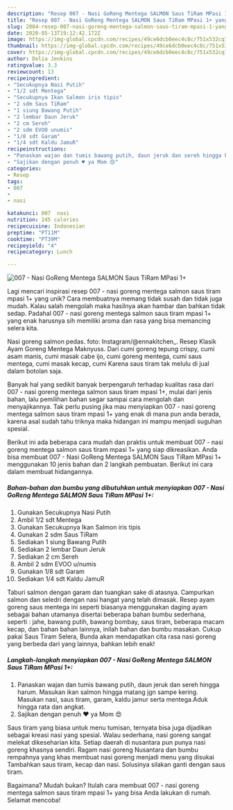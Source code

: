 ```yaml
---
description: "Resep 007 - Nasi GoReng Mentega SALMON Saus TiRam MPasi 1+ yang Menggugah Selera"
title: "Resep 007 - Nasi GoReng Mentega SALMON Saus TiRam MPasi 1+ yang Menggugah Selera"
slug: 2084-resep-007-nasi-goreng-mentega-salmon-saus-tiram-mpasi-1-yang-menggugah-selera
date: 2020-05-13T19:12:42.172Z
image: https://img-global.cpcdn.com/recipes/49ce6dcb0eec4c8c/751x532cq70/007-nasi-goreng-mentega-salmon-saus-tiram-mpasi-1-foto-resep-utama.jpg
thumbnail: https://img-global.cpcdn.com/recipes/49ce6dcb0eec4c8c/751x532cq70/007-nasi-goreng-mentega-salmon-saus-tiram-mpasi-1-foto-resep-utama.jpg
cover: https://img-global.cpcdn.com/recipes/49ce6dcb0eec4c8c/751x532cq70/007-nasi-goreng-mentega-salmon-saus-tiram-mpasi-1-foto-resep-utama.jpg
author: Delia Jenkins
ratingvalue: 3.3
reviewcount: 13
recipeingredient:
- "Secukupnya Nasi Putih"
- "1/2 sdt Mentega"
- "Secukupnya Ikan Salmon iris tipis"
- "2 sdm Saus TiRam"
- "1 siung Bawang Putih"
- "2 lembar Daun Jeruk"
- "2 cm Sereh"
- "2 sdm EVOO unumis"
- "1/8 sdt Garam"
- "1/4 sdt Kaldu JamuR"
recipeinstructions:
- "Panaskan wajan dan tumis bawang putih, daun jeruk dan sereh hingga harum. Masukan ikan salmon hingga matang jgn sampe kering. Masukan nasi, saus tiram, garam, kaldu jamur serta mentega.Aduk hingga rata dan angkat."
- "Sajikan dengan penuh ♥️ ya Mom 😍"
categories:
- Resep
tags:
- 007
- 
- nasi

katakunci: 007  nasi 
nutrition: 245 calories
recipecuisine: Indonesian
preptime: "PT11M"
cooktime: "PT39M"
recipeyield: "4"
recipecategory: Lunch

---
```



![007 - Nasi GoReng Mentega SALMON Saus TiRam MPasi 1+](https://img-global.cpcdn.com/recipes/49ce6dcb0eec4c8c/751x532cq70/007-nasi-goreng-mentega-salmon-saus-tiram-mpasi-1-foto-resep-utama.jpg)

Lagi mencari inspirasi resep 007 - nasi goreng mentega salmon saus tiram mpasi 1+ yang unik? Cara membuatnya memang tidak susah dan tidak juga mudah. Kalau salah mengolah maka hasilnya akan hambar dan bahkan tidak sedap. Padahal 007 - nasi goreng mentega salmon saus tiram mpasi 1+ yang enak harusnya sih memiliki aroma dan rasa yang bisa memancing selera kita.

Nasi goreng salmon pedas. foto: Instagram/@ennakitchen_. Resep Klasik Ayam Goreng Mentega Maknyuss. Dari cumi goreng tepung crispy, cumi asam manis, cumi masak cabe ijo, cumi goreng mentega, cumi saus mentega, cumi masak kecap, cumi Karena saus tiram tak melulu di jual dalam botolan saja.

Banyak hal yang sedikit banyak berpengaruh terhadap kualitas rasa dari 007 - nasi goreng mentega salmon saus tiram mpasi 1+, mulai dari jenis bahan, lalu pemilihan bahan segar sampai cara mengolah dan menyajikannya. Tak perlu pusing jika mau menyiapkan 007 - nasi goreng mentega salmon saus tiram mpasi 1+ yang enak di mana pun anda berada, karena asal sudah tahu triknya maka hidangan ini mampu menjadi suguhan spesial.


Berikut ini ada beberapa cara mudah dan praktis untuk membuat 007 - nasi goreng mentega salmon saus tiram mpasi 1+ yang siap dikreasikan. Anda bisa membuat 007 - Nasi GoReng Mentega SALMON Saus TiRam MPasi 1+ menggunakan 10 jenis bahan dan 2 langkah pembuatan. Berikut ini cara dalam membuat hidangannya.

<!--inarticleads1-->

##### Bahan-bahan dan bumbu yang dibutuhkan untuk menyiapkan 007 - Nasi GoReng Mentega SALMON Saus TiRam MPasi 1+:

1. Gunakan Secukupnya Nasi Putih
1. Ambil 1/2 sdt Mentega
1. Gunakan Secukupnya Ikan Salmon iris tipis
1. Gunakan 2 sdm Saus TiRam
1. Sediakan 1 siung Bawang Putih
1. Sediakan 2 lembar Daun Jeruk
1. Sediakan 2 cm Sereh
1. Ambil 2 sdm EVOO u/numis
1. Gunakan 1/8 sdt Garam
1. Sediakan 1/4 sdt Kaldu JamuR


Taburi salmon dengan garam dan tuangkan sake di atasnya. Campurkan salmon dan seledri dengan nasi hangat yang telah dimasak. Resep ayam goreng saus mentega ini seperti biasanya menggunakan daging ayam sebagai bahan utamanya disertai beberapa bahan bumbu sederhana, seperti : jahe, bawang putih, bawang bombay, saus tiram, beberapa macam kecap, dan bahan bahan lainnya, inilah bahan dan bumbu masakan. Cukup pakai Saus Tiram Selera, Bunda akan mendapatkan cita rasa nasi goreng yang berbeda dari yang lainnya, bahkan lebih enak! 

<!--inarticleads2-->

##### Langkah-langkah menyiapkan 007 - Nasi GoReng Mentega SALMON Saus TiRam MPasi 1+:

1. Panaskan wajan dan tumis bawang putih, daun jeruk dan sereh hingga harum. Masukan ikan salmon hingga matang jgn sampe kering. Masukan nasi, saus tiram, garam, kaldu jamur serta mentega.Aduk hingga rata dan angkat.
1. Sajikan dengan penuh ♥️ ya Mom 😍


Saus tiram yang biasa untuk menu tumisan, ternyata bisa juga dijadikan sebagai kreasi nasi yang spesial. Walau sederhana, nasi goreng sangat melekat dikeseharian kita. Setiap daerah di nusantara pun punya nasi goreng khasnya sendiri. Ragam nasi goreng Nusantara dan bumbu rempahnya yang khas membuat nasi goreng menjadi menu yang disukai Tambahkan saus tiram, kecap dan nasi. Solusinya silakan ganti dengan saus tiram. 

Bagaimana? Mudah bukan? Itulah cara membuat 007 - nasi goreng mentega salmon saus tiram mpasi 1+ yang bisa Anda lakukan di rumah. Selamat mencoba!
